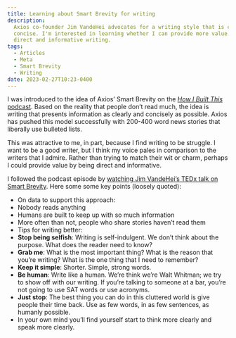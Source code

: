 ```yaml
---
title: Learning about Smart Brevity for writing
description:
  Axios co-founder Jim VandeHei advocates for a writing style that is clear and
  concise. I'm interested in learning whether I can provide more value through
  direct and informative writing.
tags:
  - Articles
  - Meta
  - Smart Brevity
  - Writing
date: 2023-02-27T10:23-0400
---
```


I was introduced to the idea of Axios’ Smart Brevity on the
[_How I Built This_ podcast](https://www.goloudnow.com/podcasts/how-i-built-this-with-guy-raz-113/politico-axios-jim-vandehei-397089).
Based on the reality that people don’t read much, the idea is writing that
presents information as clearly and concisely as possible. Axios has pushed this
model successfully with 200-400 word news stories that liberally use bulleted
lists.

This was attractive to me, in part, because I find writing to be struggle. I
want to be a good writer, but I think my voice pales in comparison to the
writers that I admire. Rather than trying to match their wit or charm, perhaps I
could provide value by being direct and informative.

I followed the podcast episode by
[watching Jim VandeHei’s TEDx talk on Smart Brevity](https://www.youtube.com/watch?v=NGy1o4jLkJc).
Here some some key points (loosely quoted):

- On data to support this approach:
- Nobody reads anything
- Humans are built to keep up with so much information
- More often than not, people who share stories haven’t read them
- Tips for writing better:
- **Stop being selfish**: Writing is self-indulgent. We don’t think about the
  purpose. What does the reader need to know?
- **Grab me**: What is the most important thing? What is the reason that you’re
  writing? What is the one thing that I need to remember?
- **Keep it simple**: Shorter. Simple, strong words.
- **Be human**: Write like a human. We’re think we’re Walt Whitman; we try to
  show off with our writing. If you’re talking to someone at a bar, you’re not
  going to use SAT words or use acronyms.
- **Just stop**: The best thing you can do in this cluttered world is give
  people their time back. Use as few words, in as few sentences, as humanly
  possible.
- In your own mind you’ll find yourself start to think more clearly and speak
  more clearly.
